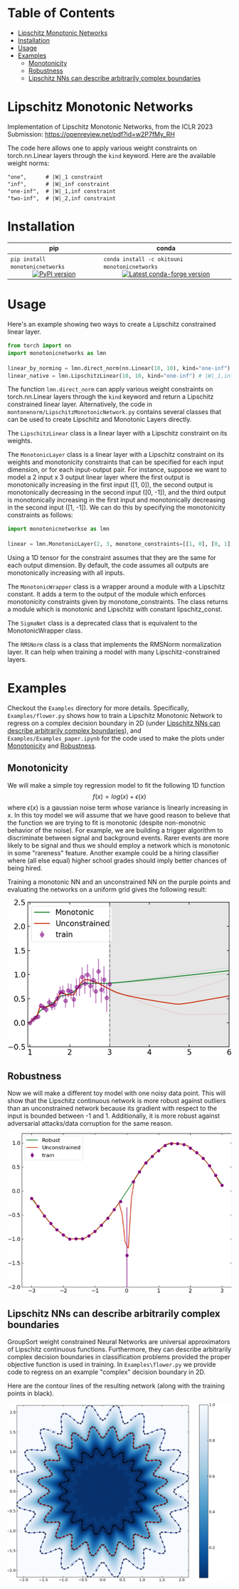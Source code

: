 # Table of Contents
- [Lipschitz Monotonic Networks](#lipschitz-monotonic-networks)
- [Installation](#installation)
- [Usage](#usage) 
- [Examples](#examples)
    - [Monotonicity](#monotonicity)
    - [Robustness](#robustness)
    - [Lipschitz NNs can describe arbitrarily complex boundaries](#lipschitz-nns-can-describe-arbitrarily-complex-boundaries)
# Lipschitz Monotonic Networks

Implementation of Lipschitz Monotonic Networks, from the ICLR 2023 Submission: https://openreview.net/pdf?id=w2P7fMy_RH

The code here allows one to apply various weight constraints on torch.nn.Linear layers through the `kind` keyword. Here are the available weight norms: 
~~~ 
"one",      # |W|_1 constraint
"inf",      # |W|_inf constraint
"one-inf",  # |W|_1,inf constraint
"two-inf",  # |W|_2,inf constraint
~~~


# Installation
<div align="center">

| <center> **pip** | <center> **conda**|
|---|---|
|`pip install monotonicnetworks`<br> <center>[![PyPI version](https://badge.fury.io/py/monotonicnetworks.svg)](https://badge.fury.io/py/monotonicnetworks)</center>| `conda install -c okitouni monotonicnetworks`<br> <center>[![Latest conda-forge version](https://img.shields.io/conda/v/okitouni/monotonicnetworks)](https://anaconda.org/okitouni/monotonicnetworks)</center> |

</div>


</div>

# Usage
Here's an example showing two ways to create a Lipschitz constrained linear layer.
```python
from torch import nn
import monotonicnetworks as lmn

linear_by_norming = lmn.direct_norm(nn.Linear(10, 10), kind="one-inf") # |W|_1,inf constraint
linear_native = lmn.LipschitzLinear(10, 10, kind="one-inf") # |W|_1,inf constraint
```

 The function `lmn.direct_norm` can apply various weight constraints on torch.nn.Linear layers through the `kind` keyword and return a Lipschitz constrained linear layer. Alternatively, the code in `montonenorm/LipschitzMonotonicNetwork.py` contains several classes that can be used to create Lipschitz and Monotonic Layers directly.

The `LipschitzLinear` class is a linear layer with a Lipschitz constraint on its weights.

The `MonotonicLayer` class is a linear layer with a Lipschitz constraint on its weights and monotonicity constraints that can be specified for each input dimension, or for each input-output pair. For instance, suppose we want to model a 2 input x 3 output linear layer where the first output is monotonically increasing in the first input ([1, 0]), the second output is monotonically decreasing in the second input ([0, -1]), and the third output is monotonically increasing in the first input and monotonically decreasing in the second input ([1, -1]). We can do this by specifying the monotonicity constraints as follows:
```python
import monotonicnetworkse as lmn

linear = lmn.MonotonicLayer(2, 3, monotone_constraints=[[1, 0], [0, 1], [1, -1]])
```
Using a 1D tensor for the constraint assumes that they are the same for each output dimension. By default, the code assumes all outputs are monotonically increasing with all inputs.


The `MonotonicWrapper` class is a wrapper around a module with a Lipschitz constant. It adds a term to the output of the module which enforces monotonicity constraints given by monotone_constraints. The class returns a module which is monotonic and Lipschitz with constant lipschitz_const.

The `SigmaNet` class is a deprecated class that is equivalent to the MonotonicWrapper class.

The `RMSNorm` class is a class that implements the RMSNorm normalization layer. It can help when training 
a model with many Lipschitz-constrained layers.


# Examples
Checkout the `Examples` directory for more details. Specifically, `Examples/flower.py` shows how to train a Lipschitz Monotonic Network to regress on a complex decision boundary in 2D (under [Lipschitz NNs can describe arbitrarily complex boundaries](#lipschitz-nns-can-describe-arbitrarily-complex-boundaries)), and `Examples/Examples_paper.ipynb` for the code used to make the plots under [Monotonicity](#monotonicity) and [Robustness](#robustness).

## Monotonicity
We will make a simple toy regression model to fit the following 1D function 
$$f(x) = log(x) + \epsilon(x)$$
where $\epsilon(x)$ is a gaussian noise term whose variance is linearly increasing in x. 
In this toy model we will assume that we have good reason to believe that the function we are trying to fit is monotonic (despite non-monotnic behavior of the noise). For example, we are building a trigger algorithm to discriminate between signal and background events. Rarer events are more likely to be signal and thus we should employ a network which is monotonic in some "rareness" feature. Another example could be a hiring classifier where (all else equal) higher school grades should imply better chances of being hired. 

Training a monotonic NN and an unconstrained NN on the purple points and evaluating the networks on a uniform grid gives the following result:

![Monotonic Dependence](Examples/figures/monotonic_dependence_unobserved_UpFalse_InterpFalse.png)

## Robustness
Now we will make a different toy model with one noisy data point. This will show that the Lipschitz continuous network is more robust against outliers than an unconstrained network because its gradient with respect to the input is bounded between -1 and 1. Additionally, it is more robust against adversarial attacks/data corruption for the same reason.

![Robust Against Outliers](Examples/figures/robust_against_noisy_outlier.png)

## Lipschitz NNs can describe arbitrarily complex boundaries
GroupSort weight constrained Neural Networks are universal approximators of Lipschitz continuous functions. Furthermore, they can describe arbitrarily complex decision boundaries in classification problems provided the proper objective function is used in training. In `Examples\flower.py` we provide code to regress on an example "complex" decision boundary in 2D. 

Here are the contour lines of the resulting network (along with the training points in black).

![Flower](Examples/figures/flower.png)
